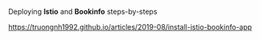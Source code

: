 Deploying **Istio** and **Bookinfo** steps-by-steps

https://truongnh1992.github.io/articles/2019-08/install-istio-bookinfo-app
